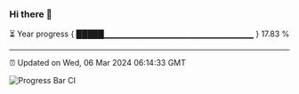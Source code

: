 ### Hi there 👋

⏳ Year progress { █████▁▁▁▁▁▁▁▁▁▁▁▁▁▁▁▁▁▁▁▁▁▁▁▁▁ } 17.83 %

---

⏰ Updated on Wed, 06 Mar 2024 06:14:33 GMT

![Progress Bar CI](https://github.com/liununu/liununu/workflows/Progress%20Bar%20CI/badge.svg)
